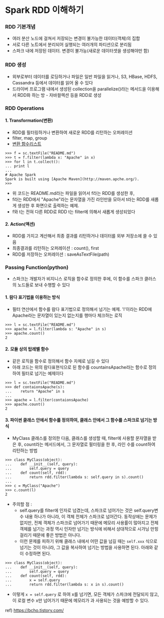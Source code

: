 # Spark RDD 이해하기

### RDD 기본개념
- 여러 분산 노드에 걸쳐서 저장되는 변경이 불가능한 데이터(객체)의 집합
- 서로 다른 노트에서 분리되어 실행되는 여러개의 파티션으로 분리됨
- 스파크 내에 저장된 데이터. 변경이 불가능(새로운 데이터셋을 생성해야만 함)

### RDD 생성
- 외부로부터 데이터를 로딩하거나 파일은 일반 파일을 읽거나, S3, HBase, HDFS, Cassandra 등에서 데이터를 읽어 올 수 있다 
- 드라이버 프로그램 내에서 생성된 collection을 parallelize()라는 메서드을 이용해서 RDD화 하는 방	- 자바컬렉션 등을 RDD로 생성

### RDD Operations
#### 1. Transformation(변환)
- RDD를 필터링하거나 변환하여 새로운 RDD를 리턴하는 오퍼레이션
- filter, map, group
- [변환 함수리스트](https://spark.apache.org/docs/1.2.0/programming-guide.html#transformations)

```
>>> f = sc.textFile("README.md")
>>> t = f.filter(lambda x: "Apache" in x)
>>> for l in t.collect():
...	print l
...
# Apache Spark
Spark is built using [Apache Maven](http://maven.apche.org/).
>>>
```

- 위 코드는 README.md라는 파일을 읽어서 f라는 RDD를 생성한 후,
- f라는 RDD에서 "Apache"라는 문자열을 가진 라인만을 모아서 t라는 RDD를 새롭게 생성한 후 화면으로 출력하는 예제.
- f와 t는 전혀 다른 RDD로 RDD t는 filter에 의해서 새롭게 생성되었다

#### 2. Action(액션)
- RDD를 가지고 계산해서 최종 결과를 리턴하거나 데이터를 외부 저장소에 쓸 수 있음
- 최종결과를 리턴하는 오퍼레이션 : count(), first
- RDD를 저장하는 오퍼레이션 : saveAsTextFile(path) 

### Passing Function(python)
- 스파크는 개발자가 비지니스 로직을 함수로 정의한 후에, 이 함수를 스파크 클러스의 노드들로 보내 수행할 수 있다

####  1. 람다 표기법을 이용하는 방식

- 필터 연산에서 함수를 람다 표기법으로 정의해서 넘기는 예제. 'l'이라는 RDD에 Apache라는 문자열이 있는지 없는지를 행마다 체크하는 로직 

```
>>> l = sc.textFile("README.md")
>>> apache = l.filter(lambda s: "Apache" in s)
>>> apache.count()
2
```

####  2. 모듈 상의 탑레벨 함수

- 같은 로직을 함수로 정의해서 함수 자체로 넘길 수 있다
- 아래 코드는 위의 람다표현식으로 된 함수를 countainsApache라는 함수로 정의하여 필터로 넘기는 예제이다

```
>>> l = sc.textFile("README.md")
>>> def contaionsApache(s):
...    return "Apache" in s
...
>>> apache = l.filter(contaionsApache)
>>> apache.count()
2
```

####  3. 파이썬 클래스 안에서 함수를 정의하여, 클래스 안에서 그 함수를 스파크로 넘기는 방식

- MyClass 클래스를 정의한 다음, 클래스를 생성할 때, filter에 사용할 문자열을 받은 후, count라는 메서드에서, 그 문자열로 필터링을 한 후, 라인 수를 count하여 리턴하는 방법

```
>>> class MyClass(object):
...    def __init__(self, query):
...        self.query = query
...    def count(self, rdd):
...        return rdd.filter(lambda s: self.query in s).count()
...
>>> c = MyClass("Apache")
>>> c.count(l)
2
```

- 주의할 점 : 
	- self.query를 filter에 인자로 넘겼는데, 스파크로 넘어가는 것은 self.query변수 내용 하나가 아니라, 이 객체 전체가 스파크로 넘어간다. 동작상에는 문제가 없지만, 전체 객체가 스파크로 넘어가기 때문에 메모리 사용률이 많아지고 전체 객체를 넘기는 과정 역시 인자만 넘기는 방식에 비해서 상대적으로 시가닝 만힝 걸리기 때문에 좋은 방법은 아니다.
	- 이런 문제를 피하기 위해 클래스 내에서 어떤 값을 넘길 때는 `self.xxx` 식으로 넘기는 것이 아니라, 그 값을 복사하여 넘기는 방법을 사용하면 된다. 아래와 같이 수정하면 된다.

```
>>> class MyClass(object):
...    def __init__(self, query):
...        self.query = query
...    def count(self, rdd):
...        x = self.query
...        return rdd.filter(lambda s: x in s).count()
```

- 이렇게 `x = self.query` 로 하여 x를 넘기면, 모든 객체가 스파크에 전달되지 않고, 이 로컬 변수 x만 넘어가기 때문에 메모리가 과 사용되는 것을 예방할 수 있다.


ref) https://bcho.tistory.com/
